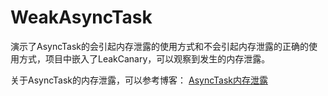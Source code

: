 # WeakAsyncTask

演示了AsyncTask的会引起内存泄露的使用方式和不会引起内存泄露的正确的使用方式，项目中嵌入了LeakCanary，可以观察到发生的内存泄露。

关于AsyncTask的内存泄露，可以参考博客：  [AsyncTask内存泄露][1]

[1]: http://116.196.91.16/2016/06/05/AsyncTask%E5%86%85%E5%AD%98%E6%B3%84%E9%9C%B2/
